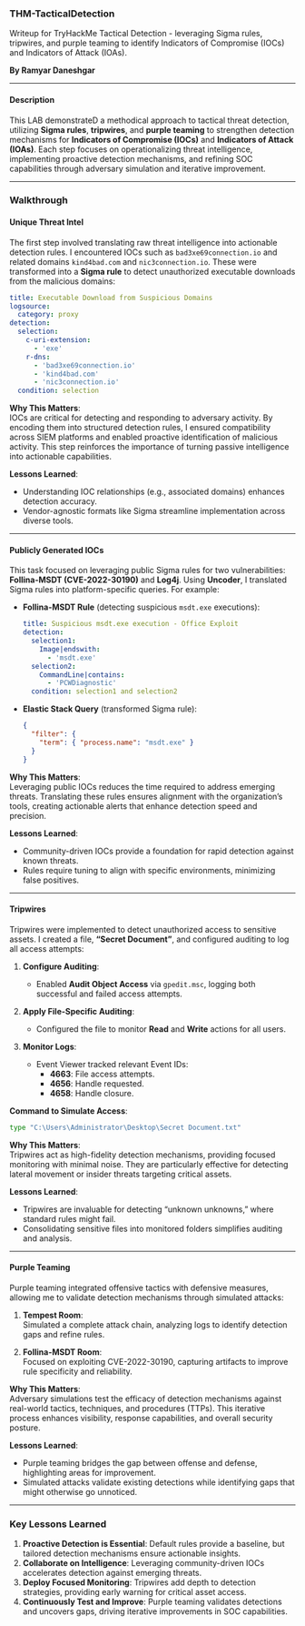 ### THM-TacticalDetection

Writeup for TryHackMe Tactical Detection - leveraging Sigma rules, tripwires, and purple teaming to identify Indicators of Compromise (IOCs) and Indicators of Attack (IOAs).


 **By Ramyar Daneshgar**
 

---

#### **Description**  
This LAB demonstrateD a methodical approach to tactical threat detection, utilizing **Sigma rules**, **tripwires**, and **purple teaming** to strengthen detection mechanisms for **Indicators of Compromise (IOCs)** and **Indicators of Attack (IOAs)**. Each step focuses on operationalizing threat intelligence, implementing proactive detection mechanisms, and refining SOC capabilities through adversary simulation and iterative improvement.

---

### **Walkthrough**

#### **Unique Threat Intel**  
The first step involved translating raw threat intelligence into actionable detection rules. I encountered IOCs such as `bad3xe69connection.io` and related domains `kind4bad.com` and `nic3connection.io`. These were transformed into a **Sigma rule** to detect unauthorized executable downloads from the malicious domains:  

```yaml
title: Executable Download from Suspicious Domains
logsource:
  category: proxy
detection:
  selection:
    c-uri-extension:
      - 'exe'
    r-dns:
      - 'bad3xe69connection.io'
      - 'kind4bad.com'
      - 'nic3connection.io'
  condition: selection
```

**Why This Matters**:  
IOCs are critical for detecting and responding to adversary activity. By encoding them into structured detection rules, I ensured compatibility across SIEM platforms and enabled proactive identification of malicious activity. This step reinforces the importance of turning passive intelligence into actionable capabilities.

**Lessons Learned**:  
- Understanding IOC relationships (e.g., associated domains) enhances detection accuracy.
- Vendor-agnostic formats like Sigma streamline implementation across diverse tools.

---

#### **Publicly Generated IOCs**  
This task focused on leveraging public Sigma rules for two vulnerabilities: **Follina-MSDT (CVE-2022-30190)** and **Log4j**. Using **Uncoder**, I translated Sigma rules into platform-specific queries. For example:  

- **Follina-MSDT Rule** (detecting suspicious `msdt.exe` executions):  
  ```yaml
  title: Suspicious msdt.exe execution - Office Exploit
  detection:
    selection1:
      Image|endswith:
        - 'msdt.exe'
    selection2:
      CommandLine|contains:
        - 'PCWDiagnostic'
    condition: selection1 and selection2
  ```

- **Elastic Stack Query** (transformed Sigma rule):  
  ```json
  {
    "filter": {
      "term": { "process.name": "msdt.exe" }
    }
  }
  ```

**Why This Matters**:  
Leveraging public IOCs reduces the time required to address emerging threats. Translating these rules ensures alignment with the organization’s tools, creating actionable alerts that enhance detection speed and precision.

**Lessons Learned**:  
- Community-driven IOCs provide a foundation for rapid detection against known threats.
- Rules require tuning to align with specific environments, minimizing false positives.

---

#### **Tripwires**  
Tripwires were implemented to detect unauthorized access to sensitive assets. I created a file, **“Secret Document”**, and configured auditing to log all access attempts:  

1. **Configure Auditing**:  
   - Enabled **Audit Object Access** via `gpedit.msc`, logging both successful and failed access attempts.  

2. **Apply File-Specific Auditing**:  
   - Configured the file to monitor **Read** and **Write** actions for all users.  

3. **Monitor Logs**:  
   - Event Viewer tracked relevant Event IDs:  
     - **4663**: File access attempts.  
     - **4656**: Handle requested.  
     - **4658**: Handle closure.  

**Command to Simulate Access**:  
```cmd
type "C:\Users\Administrator\Desktop\Secret Document.txt"
```

**Why This Matters**:  
Tripwires act as high-fidelity detection mechanisms, providing focused monitoring with minimal noise. They are particularly effective for detecting lateral movement or insider threats targeting critical assets.

**Lessons Learned**:  
- Tripwires are invaluable for detecting “unknown unknowns,” where standard rules might fail.
- Consolidating sensitive files into monitored folders simplifies auditing and analysis.

---

#### **Purple Teaming**  
Purple teaming integrated offensive tactics with defensive measures, allowing me to validate detection mechanisms through simulated attacks:  

1. **Tempest Room**:  
   Simulated a complete attack chain, analyzing logs to identify detection gaps and refine rules.  

2. **Follina-MSDT Room**:  
   Focused on exploiting CVE-2022-30190, capturing artifacts to improve rule specificity and reliability.

**Why This Matters**:  
Adversary simulations test the efficacy of detection mechanisms against real-world tactics, techniques, and procedures (TTPs). This iterative process enhances visibility, response capabilities, and overall security posture.

**Lessons Learned**:  
- Purple teaming bridges the gap between offense and defense, highlighting areas for improvement.  
- Simulated attacks validate existing detections while identifying gaps that might otherwise go unnoticed.

---

### **Key Lessons Learned**  
1. **Proactive Detection is Essential**: Default rules provide a baseline, but tailored detection mechanisms ensure actionable insights.  
2. **Collaborate on Intelligence**: Leveraging community-driven IOCs accelerates detection against emerging threats.  
3. **Deploy Focused Monitoring**: Tripwires add depth to detection strategies, providing early warning for critical asset access.  
4. **Continuously Test and Improve**: Purple teaming validates detections and uncovers gaps, driving iterative improvements in SOC capabilities.
